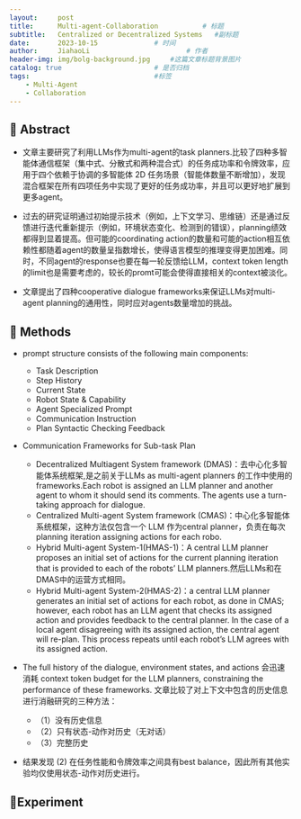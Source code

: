 ```yaml
---
layout:     post
title:      Multi-agent-Collaboration			# 标题 
subtitle:   Centralized or Decentralized Systems   #副标题
date:       2023-10-15 				# 时间
author:     JiahaoLi 						# 作者
header-img: img/bolg-background.jpg 	#这篇文章标题背景图片
catalog: true 						# 是否归档
tags:								#标签
    - Multi-Agent
    - Collaboration   
---
```


## 📖 Abstract

- 文章主要研究了利用LLMs作为multi-agent的task planners.比较了四种多智能体通信框架（集中式、分散式和两种混合式）的任务成功率和令牌效率，应用于四个依赖于协调的多智能体 2D 任务场景（智能体数量不断增加），发现混合框架在所有四项任务中实现了更好的任务成功率，并且可以更好地扩展到更多agent。

- 过去的研究证明通过初始提示技术（例如，上下文学习、思维链）还是通过反馈进行迭代重新提示（例如，环境状态变化、检测到的错误），planning绩效都得到显着提高。但可能的coordinating action的数量和可能的action相互依赖性都随着agent的数量呈指数增长，使得语言模型的推理变得更加困难。同时，不同agent的response也要在每一轮反馈给LLM，context token length的limit也是需要考虑的，较长的promt可能会使得直接相关的context被淡化。

- 文章提出了四种cooperative dialogue frameworks来保证LLMs对multi-agent planning的通用性，同时应对agents数量增加的挑战。

## 🧐 Methods
- prompt structure consists of the following main components:
    - Task Description
    - Step History
    - Current State
    - Robot State & Capability
    - Agent Specialized Prompt
    - Communication Instruction
    - Plan Syntactic Checking Feedback

- Communication Frameworks for Sub-task Plan


    - Decentralized Multiagent System framework (DMAS)：去中心化多智能体系统框架,是之前关于LLMs as multi-agent planners 的工作中使用的frameworks.Each robot is assigned an LLM planner and another agent to whom it should send its comments. The agents use a turn-taking approach for dialogue.
    - Centralized Multi-agent System framework (CMAS)：中心化多智能体系统框架，这种方法仅包含一个 LLM 作为central planner，负责在每次planning iteration assigning actions for each robo.
    - Hybrid Multi-agent System-1(HMAS-1)：A central LLM planner proposes an initial set of actions for the current planning iteration that is provided to each of the robots’ LLM planners.然后LLMs和在DMAS中的运营方式相同。
    - Hybrid Multi-agent System-2(HMAS-2)：a central LLM planner generates an initial set of actions for each robot, as done in CMAS; however, each robot has an LLM agent that checks its assigned action and provides feedback to the central planner. In the case of a local agent disagreeing with its assigned action, the central agent will re-plan. This process repeats until each robot’s LLM agrees with its assigned action.

- The full history of the dialogue, environment states, and actions 会迅速消耗 context token budget for the LLM planners, constraining the performance of these frameworks. 文章比较了对上下文中包含的历史信息进行消融研究的三种方法：
    - （1）没有历史信息
    - （2）只有状态-动作对历史（无对话）
    - （3）完整历史
- 结果发现 (2) 在任务性能和令牌效率之间具有best balance，因此所有其他实验均仅使用状态-动作对历史进行。

## 🧪Experiment









